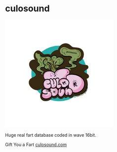 # culosound

<img src="media/img/logo.jpeg" width="350" alt="accessibility text">

Huge real fart database coded in wave 16bit.

Gift You a Fart [culosound.com](https://culosound.com)
